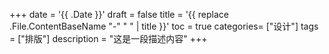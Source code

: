 +++
date = '{{ .Date }}'
draft = false
title = '{{ replace .File.ContentBaseName "-" " " | title }}'
toc = true
categories= ["设计"]
tags = ["排版"]
description = "这是一段描述内容"
+++
